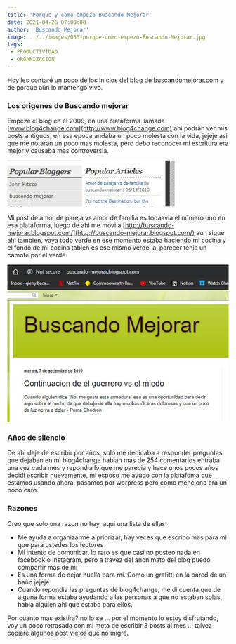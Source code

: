 ```yaml
---
title: 'Porque y como empezo Buscando Mejorar'
date: 2021-04-26 07:00:00
author: 'Buscando Mejorar'
image: ../../images/055-porque-como-empezo-Buscando-Mejorar.jpg
tags:
 - PRODUCTIVIDAD
 - ORGANIZACION
---
```

Hoy les contaré un poco de los inicios del blog de [buscandomejorar.com](http://buscandomejorar.com) y de porque aún lo mantengo vivo.
### Los origenes de Buscando mejorar

Empezé el blog en el 2009, en una plataforma llamada [www.blog4change.com](http://www.blog4change.com) ahi podrán ver mis posts antiguos, en esa epoca andaba un poco molesta con la vida, jejeje asi que me notaran un poco mas molesta, pero debo reconocer mi escritura era mejor y causaba mas controversia.

![](../../images/055-blog4change.jpg)

Mi post de amor de pareja vs amor de familia es todaavia el número uno en esa plataforma, luego de ahi me movi a [http://buscando-mejorar.blogspot.com/](http://buscando-mejorar.blogspot.com/) aun sigue ahi tambien, vaya todo verde en ese momento estaba haciendo mi cocina y el fondo de mi cocina tabien es ese mismo verde, al parecer tenia un camote por el verde.

![](../../images/055-blogspot.jpg)

### Años de silencio

De ahi deje de escribir por años, solo me dedicaba a responder preguntas que dejaban en mi blog4change habian mas de 254 comentarios entraba una vez cada mes y repondia lo que me parecia  y hace unos pocos años decidí escribir nuevamente, mi esposo me ayudo con la platafoma que estamos usando ahora, pasamos por worpress pero como mencione era un poco caro.

### Razones

Creo que solo una razon no hay, aqui una lista de ellas:

- Me ayuda a organizarme a priorizar, hay veces que escribo mas para mi que para ustedes los lectores
- Mi intento de comunicar. lo raro es que casi no posteo nada en facebook o instagram, pero a travez del anonimato del blog puedo compartir mas de mi
- Es una forma de dejar huella para mi. Como un grafitti en la pared de un baño jejeje
- Cuando repondia las preguntas de blog4change, me di cuenta que de alguna forma estaba ayudando a las personas a que no estaban solas, habia alguien ahi que estaba para ellos.

Por cuanto mas existira? no lo se ... por el momento lo estoy disfrutando, voy un poco retrasada con mi meta de escribir 3 posts al mes ... talvez copiare algunos post viejos que no migré.
